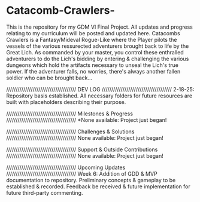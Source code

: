 # Catacomb-Crawlers-
This is the repository for my GDM VI Final Project. All updates and progress relating to my curriculum will be posted and updated here. 
Catacombs Crawlers is a Fantasy/Mideval Rogue-Like where the Player pilots the vessels of the various ressurected adventurers brought back to life by the Great Lich. As commanded by your master, you control these enthralled adventurers to do the Lich's bidding by entering & challenging the various dungeons which hold the artifacts necessary to unseal the Lich's true power. If the adventurer falls, no worries, there's always another fallen soldier who can be brought back...

/////////////////////////////////////
DEV LOG
/////////////////////////////////////
2-18-25: Repository basis established. All necessary folders for future resources are built with placeholders describing their purpose.

/////////////////////////////////////
Milestones & Progress
/////////////////////////////////////
*None available: Project just began!

/////////////////////////////////////
Challenges & Solutions
/////////////////////////////////////
None available: Project just began!

/////////////////////////////////////
Support & Outside Contributions
/////////////////////////////////////
None available: Project just began!

/////////////////////////////////////
Upcoming Updates
/////////////////////////////////////
Week 6: Addition of GDD & MVP documentation to repository. Preliminary concepts & gameplay to be established & recorded. Feedback be received & future implementation for future third-party commenting. 